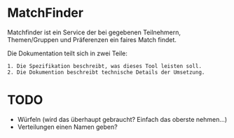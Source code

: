 # MatchFinder
Matchfinder ist ein Service der bei gegebenen Teilnehmern, Themen/Gruppen und Präferenzen ein faires Match findet.

Die Dokumentation teilt sich in zwei Teile:

    1. Die Spezifikation beschreibt, was dieses Tool leisten soll.
    2. Die Dokumention beschreibt technische Details der Umsetzung.

# TODO
- Würfeln (wird das überhaupt gebraucht? Einfach das oberste nehmen...)
- Verteilungen einen Namen geben?